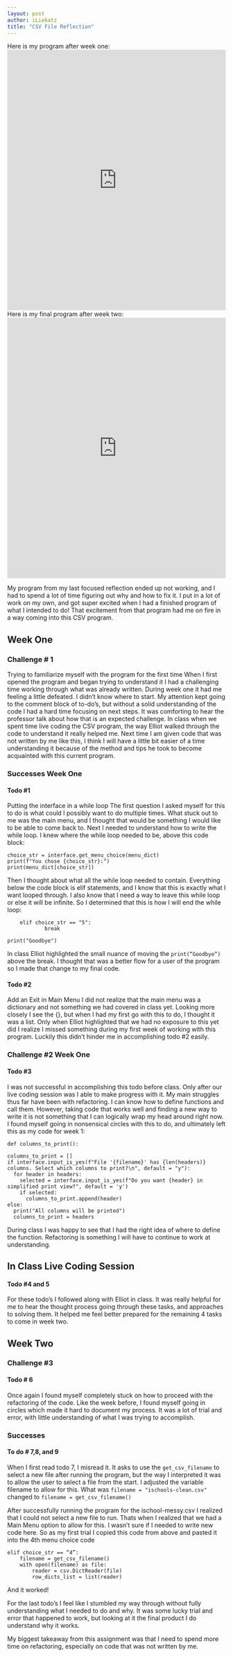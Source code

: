 ```yaml
---
layout: post
author: iLiekatz
title: "CSV File Reflection"
---
```


Here is my program after week one: <iframe src="https://trinket.io/embed/python3/43e24c2c15" width="100%" height="600" frameborder="0" marginwidth="0" marginheight="0" allowfullscreen></iframe>
Here is my final program after week two: <iframe src="https://trinket.io/embed/python3/769d1e0410" width="100%" height="600" frameborder="0" marginwidth="0" marginheight="0" allowfullscreen></iframe>

My program from my last focused reflection ended up not working, and I had to spend a lot of time figuring out why and how to fix it. I put in a lot of work on my own, and got super excited when I had a finished program of what I intended to do! That excitement from that program had me on fire in a way coming into this CSV program. 
## Week One
### Challenge # 1 
Trying to familiarize myself with the program for the first time
When I first opened the program and began trying to understand it I had a challenging time working through what was already written. During week one it had me feeling a little defeated. I didn’t know where to start. My attention kept going to the comment block of to-do’s, but without a solid understanding of the code I had a hard time focusing on next steps.
It was comforting to hear the professor talk about how that is an expected challenge. In class when we spent time live coding the CSV program, the way Elliot walked through the code to understand it really helped me. Next time I am given code that was not written by me like this, I think I will have a little bit easier of a time understanding it because of the method and tips he took to become acquainted with this current program. 
### Successes Week One
#### Todo #1
Putting the interface in a while loop
The first question I asked myself for this to do is what could I possibly want to do multiple times. What stuck out to me was the main menu, and I thought that would be something I would like to be able to come back to. 
Next I needed to understand how to write the while loop. I knew where the while loop needed to be, above this code block:
```
choice_str = interface.get_menu_choice(menu_dict)
print(f"You chose {choice_str}:")
print(menu_dict[choice_str])
```
Then I thought about what all the while loop needed to contain. Everything below the code block is elif statements, and I know that this is exactly what I want looped through. I also know that I need a way to leave this while loop or else it will be infinite. So I determined that this is how I will end the while loop:
```  
    elif choice_str == "5":
    	    break 

print("Goodbye")
```
In class Elliot highlighted the small nuance of moving the `print(“Goodbye”)` above the break. I thought that was a better flow for a user of the program so I made that change to my final code. 
#### Todo #2
Add an Exit in Main Menu
I did not realize that the main menu was a dictionary and not something we had covered in class yet. Looking more closely I see the {}, but when I had my first go with this to do, I thought it was a list. Only when Elliot highlighted that we had no exposure to this yet did I realize I missed something during my first week of working with this program. Luckily this didn’t hinder me in accomplishing todo #2 easily.
### Challenge #2 Week One
#### Todo #3 
I was not successful in accomplishing this todo before class. Only after our live coding session was I able to make progress with it. My main struggles thus far have been with refactoring. I can know how to define functions and call them. However, taking code that works well and finding a new way to write it is not something that I can logically wrap my head around right now. I found myself going in nonsensical circles with this to do, and ultimately left this as my code for week 1:
```
def columns_to_print():

columns_to_print = []
if interface.input_is_yes(f"File '{filename}' has {len(headers)} columns. Select which columns to print?\n", default = "y"):
  for header in headers:
    selected = interface.input_is_yes(f"Do you want {header} in simplified print view?", default = 'y')
    if selected:
      columns_to_print.append(header)
else:
  print("All columns will be printed")
  columns_to_print = headers
```
During class I was happy to see that I had the right idea of where to define the function. Refactoring is something I will have to continue to work at understanding.
## In Class Live Coding Session
#### Todo #4 and 5
For these todo’s I followed along with Elliot in class. It was really helpful for me to hear the thought process going through these tasks, and approaches to solving them. It helped me feel better prepared for the remaining 4 tasks to come in week two. 

## Week Two
### Challenge #3
#### Todo # 6
Once again I found myself completely stuck on how to proceed with the refactoring of the code. Like the week before, I found myself going in circles which made it hard to document my process. It was a lot of trial and error, with little understanding of what I was trying to accomplish.

### Successes
#### To do # 7,8, and 9
When I first read todo 7, I misread it. It asks to use the `get_csv_filename` to select a new file after running the program, but the way I interpreted it was to allow the user to select a file from the start. I adjusted the variable filename to allow for this. What was `filename = "ischools-clean.csv"` changed to `filename = get_csv_filename()`

After successfully running the program for the ischool-messy.csv I realized that I could not select a new file to run. Thats when I realized that we had a Main Menu option to allow for this. I wasn’t sure if I needed to write new code here. So as my first trial I copied this code from above and pasted it into the 4th menu choice code
```
elif choice_str == “4”:
    filename = get_csv_filename()
    with open(filename) as file:
        reader = csv.DictReader(file)
        row_dicts_list = list(reader)
```
And it worked!

For the last todo’s I feel like I stumbled my way through without fully understanding what I needed to do and why. It was some lucky trial and error that happened to work, but looking at it the final product I do understand why it works. 

My biggest takeaway from this assignment was that I need to spend more time on refactoring, especially on code that was not written by me. 
